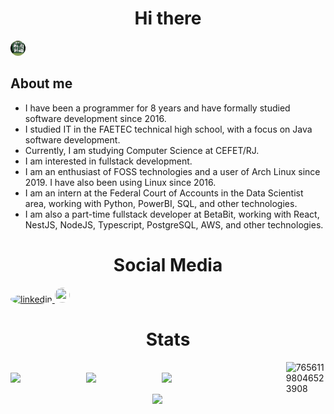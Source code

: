 <h1 align="center"> Hi there  </h1>

<img src="/githubBanner.svg" style="height: 1.5rem; width: 1.5rem; background-color: #fff; border-radius: 50%;">


## About me
+ I have been a programmer for 8 years and have formally studied software development since 2016.
+ I studied IT in the FAETEC technical high school, with a focus on Java software development.
+ Currently, I am studying Computer Science at CEFET/RJ.
+ I am interested in fullstack development.
+ I am an enthusiast of FOSS technologies and a user of Arch Linux since 2019. I have also been using Linux since 2016.
+ I am an intern at the Federal Court of Accounts in the Data Scientist area, working with Python, PowerBI, SQL, and other technologies.
+ I am also a part-time fullstack developer at BetaBit, working with React, NestJS, NodeJS, Typescript, PostgreSQL, AWS, and other technologies.


<h1 align="center"> Social Media </h1>
<div style="justify-content: center;">
<a target="_blank" href="https://www.linkedin.com/in/nicolas-vycas/">
<img src="https://img.icons8.com/color/48/000000/linkedin.png" alt="linkedin" style="height: 1.5rem; width: 1.5rem; background-color: #fff; border-radius: 50%;"> </a>
<a target="_blank" href="https://twitter.com/NicolasVycas"> <img src="https://img.icons8.com/color/48/000000/twitter.png"style="height: 1.5rem; width: 1.5rem; background-color: #fff; border-radius: 50%;"> </a>
</div>

<h1 align="center"> Stats </h1>
<div style="display: flex; align-items: center; justify-content: center;">
    <img width="45%" align="right" src="https://spotify-recently-played-readme.vercel.app/api?user=12152275299">
    <img width="45%" align="left"
        src="https://github-readme-stats.vercel.app/api/?username=tomast1337&count_private=true&theme=highcontrast&showicons=true&include_all_commits=true&hide_border=true">
    <img width="45%" align="left"
        src="https://github-readme-stats.vercel.app/api/top-langs/?username=tomast1337&layout=compact&theme=highcontrast&langs_count=10&hide_border=true">
    <a href="https://steamcommunity.com/id/CattleDecapitation/" target="_blank"><img align="right" width="45%"  src="http://steam.mmosvc.com/76561198046523908/v1.png" alt="76561198046523908" /></a>
</div>

<div style="display: flex; align-items: center; justify-content: center; bottom: 0;">
    <img width="10%" align="right"
        src="https://visitor-badge.glitch.me/badge?page_id=tomast1337&left_color=black&right_color=black">
</div>


<!--
<a align="right" href="#js-contribution-activity" >
<h3>Go to de bottom</h3>
</a>
<div style="display: flex; align-items: center; justify-content: center;">
<img width="47%" src="https://c.tenor.com/AHYlWi0X6iIAAAAC/goatmen-baphomet.gif"/>
<img width="47%" src="https://c.tenor.com/D2H0hPltOdYAAAAd/golden-boy-fake-keyboard-programing-coding-paper-book.gif"/>
<img width="47%" src="https://c.tenor.com/z1LDV6CuPmAAAAAi/cowpls.gif"/>
<img width="47%" src="https://i.imgur.com/FstCWJw.jpg"/>
<img width="47%" src="https://media.giphy.com/media/hpQZfLj1eZIwB8BLCt/giphy-downsized-large.gif"/>
<img width="47%" src="https://c.tenor.com/5ovm9vk8nKAAAAAC/devil-satan.gif"/>
<img width="47%" src="https://c.tenor.com/86DpCwa6zjgAAAAi/yay.gif"/>
<img width="47%" src="https://c.tenor.com/CtdmjqENwtcAAAAd/python-programming.gif"/>
<img width="47%" src="https://media.giphy.com/media/RbaIbvRHON9kc/giphy.gif"/>
<img width="47%" src="https://c.tenor.com/idtpbzibaTQAAAAC/we-do-a-little-trolling.gif"/>
<img width="47%" src="https://c.tenor.com/HXBMXYbjF6QAAAAd/wizard-magic.gif"/>
<img width="47%" src="https://media2.giphy.com/media/JIX9t2j0ZTN9S/giphy.gif"/>
<img width="47%" src="https://i.imgur.com/1nLyu7B.jpg"/>
<img width="47%" src="https://i.imgur.com/CjXgDFd.gif"/>
<img width="47%" src="https://i.imgur.com/Cjm4gaE.gif"/>
<img width="47%" src="https://c.tenor.com/zAiEJ_4t5Y4AAAAi/minecraft-steve.gif"/>
<img width="47%" src="https://i.imgur.com/Nzr4fvt.gif"/>
<img width="47%" src="https://c.tenor.com/y2JXkY1pXkwAAAAd/cat-computer.gif"/>
<img width="47%" src="https://c.tenor.com/pPvZWI7oH-AAAAAC/ring-around-the-satan-powe-puff-girl.gif"/>
<img width="47%" src="https://c.tenor.com/gI1CoSP-3R8AAAAd/front.gif"/>
<img width="47%" src="https://c.tenor.com/BhUM-bbBrUkAAAAC/skype-cool.gif"/>
<img width="47%" src="https://i.imgur.com/hWdZ1k4.jpg"/>
<img width="47%" src="https://c.tenor.com/e_pgwWeLPrYAAAAC/jesus-dancing.gif"/>
<img width="47%" src="https://c.tenor.com/LnwhlzRVxMYAAAAC/wreck-it-ralph-glitch.gif"/>
<img width="47%" src="https://i.imgur.com/znp5oCC.png"/>
<img width="47%" src="https://c.tenor.com/nLSPDXcShSUAAAAd/bhop-bomb.gif"/>
<img width="47%" src="https://c.tenor.com/ArcUJOx5ciUAAAAd/ok-and-ok-and-meme.gif"/>
<img width="47%" src="https://c.tenor.com/xXhFF7JrduMAAAAd/terraria-pigs.gif"/>
<img width="47%" src="https://i.imgur.com/qojlhF0.jpg"/>
<img width="47%" src="https://i.imgur.com/uRLsPxb.jpg"/>
<img width="47%" src="https://c.tenor.com/jrfWyukiPgQAAAAd/ear-loop.gif"/>
<img width="47%" src="https://c.tenor.com/3VSWB_GIkqwAAAAd/wololo-age-of-empires.gif"/>
<img width="47%" src="https://media.giphy.com/media/wwg1suUiTbCY8H8vIA/giphy-downsized-large.gif"/>
<img width="47%" src="https://media.giphy.com/media/d09xZLj1wgWuQ/giphy.gif"/>
<img width="47%" src="https://media4.giphy.com/media/4N5ddOOJJ7gtKTgNac/giphy.gif"/>
<img width="47%" src="https://media.giphy.com/media/l6JPvw93tlqI7xRPYC/giphy-downsized-large.gif"/>
<img width="47%" src="https://i.imgur.com/QwYq0u2.gif"/>
<img width="47%" src="https://c.tenor.com/oNK2sV42IHoAAAAi/lego-stud.gif"/>
<img width="47%" src="https://c.tenor.com/_6_KkSyJqsEAAAAC/lenny-face-spongebob-spongebob.gif"/>
<img width="47%" src="https://i.imgur.com/W8cZCVs.gif"/>
<img width="47%" src="https://media.giphy.com/media/l41lNuGy4irk85vgc/giphy.gif"/>
<img width="47%" src="https://c.tenor.com/soWJduUFlq8AAAAd/back-end-sushi.gif"/>
<img width="47%" src="https://c.tenor.com/2x6aLHHOUGcAAAAC/programming-windows-forms.gif"/>
<img width="47%" src="https://c.tenor.com/az6DJhwwMPcAAAAM/kids-next-door-knd.gif"/>
<img width="47%" src="https://c.tenor.com/eUOiCZiskd8AAAAC/monkey-spinning-holding-hands.gif"/>
<img width="47%" src="https://c.tenor.com/y1zZaS0KYDwAAAAM/rollercoaster-rollercoaster-tycoon.gif"/>
<img width="47%" src="https://c.tenor.com/jvDsJ1E_wYUAAAAi/lego.gif"/>
<img width="47%" src="https://media.giphy.com/media/TiW6SYEYSTdvy/giphy.gif"/>
<img width="47%" src="https://c.tenor.com/atXWS_4DvH4AAAAd/cats-fat.gif"/>
<img width="47%" src="https://media.giphy.com/media/dvkFZr4VBBS6I/giphy.gif"/>
<img width="47%" src="https://c.tenor.com/41I-iMyClCgAAAAd/programmer-programming.gif"/>
<img width="47%" src="https://i.imgur.com/ZZz52xO.png"/>
<img width="47%" src="https://i.imgur.com/fdRRePK.gif"/>
<img width="47%" src="https://c.tenor.com/j348QScVAGIAAAAC/martinez-ctrlc-ctrlv-save-the-pesh.gif"/>
<img width="47%" src="https://c.tenor.com/4FfgAjZ8XWkAAAAi/hailey-hailey-munguia.gif"/>
<img width="47%" src="https://c.tenor.com/K5_CXjOpAmIAAAAC/good-morning.gif"/>
<img width="47%" src="https://c.tenor.com/TFgQFz50U1IAAAAi/pikachu-minecraft.gif"/>
<img width="47%" src="https://c.tenor.com/5Wt_oov5eJYAAAAC/stallman-meme-extreme.gif"/>
<img width="47%" src="https://c.tenor.com/lb5IqGp_7EMAAAAC/trollfacelmaaaao.gif"/>
<img width="47%" src="https://c.tenor.com/oB3o62J9hjkAAAAC/dancing-ferris.gif"/>
<img width="47%" src="https://c.tenor.com/ITHyzi083PMAAAAC/ahmed1122-ahmed1133.gif"/>
<img width="47%" src="https://c.tenor.com/SVJss_X_23MAAAAd/send-help-factorio.gif"/>
<img width="47%" src="https://c.tenor.com/Ff0VRngr3tgAAAAC/spongebob-nickelodeon.gif"/>
<img width="47%" src="https://i.imgur.com/pArBTFv.jpg"/>
<img width="47%" src="https://i.imgur.com/BuYYZJ0.png"/>
<img width="47%" src="https://c.tenor.com/5jx0ZD6U1ZIAAAAC/keyboard-computer.gif"/>
<img width="47%" src="https://c.tenor.com/3DZWdm65UnAAAAAC/portal2-infitinte-loop.gif"/>
<img width="47%" src="https://c.tenor.com/PluWlPF6aikAAAAd/linux-kali-linux.gif"/>
<img width="47%" src="https://c.tenor.com/t93Hv4Qp7WcAAAAC/skeleton.gif"/>
<img width="47%" src="https://i.imgur.com/OwefV3G.png"/>
<img width="47%" src="https://c.tenor.com/uja3GYK7zGoAAAAC/grimadveturesofbillyandmandy-destroyusall.gif"/>
<img width="47%" src="https://i.imgur.com/9w71p2i.png"/>
<img width="47%" src="https://c.tenor.com/KA4Tw6eBoFQAAAAd/vinesauce-meat-worm-earthworm-squish.gif"/>
<img width="47%" src="https://c.tenor.com/j6_6aCVEztQAAAAi/skeletons-two-dancing-skeletons.gif"/>
<img width="47%" src="https://c.tenor.com/eJZbFUQUMzEAAAAC/nosql-power-rangers.gif"/>
<img width="47%" src="https://i.imgur.com/4T9Ns1h.jpg"/>
<img width="47%" src="https://c.tenor.com/nkFBGKSoTf0AAAAi/lego-lego-star-wars.gif"/>
<img width="47%" src="https://c.tenor.com/1ShMjdu3NkcAAAAd/bfur-bhop.gif"/>
<img width="47%" src="https://c.tenor.com/lOOrRXcfdz4AAAAC/games-half-life.gif"/>
<img width="47%" src="https://c.tenor.com/qN0wGnkjFPMAAAAC/halflife-dance.gif"/>
<img width="47%" src="https://c.tenor.com/XvnMlKTL8gcAAAAi/tf2-team-fortress2.gif"/>
<img width="47%" src="https://c.tenor.com/NYrgLNGuy7YAAAAC/the-c-programming-language-uncle-dane.gif"/>
<img width="47%" src="https://c.tenor.com/M25IBWmUp2gAAAAC/minecraft-cat.gif"/>
<img width="47%" src="https://i.imgur.com/47kJmVY.gif"/>
<img width="47%" src="https://c.tenor.com/MGyEsNOcVhoAAAAM/half-life-big-chungus.gif"/>
<img width="47%" src="https://i.imgur.com/XGg0RDt.png"/>
<img width="47%" src="https://c.tenor.com/GEP7e6U2uqgAAAAC/spongebob-happy.gif"/>
<img width="47%" src="https://i.imgur.com/bspc7ZX.jpg"/>
<img width="47%" src="https://i.imgur.com/4lSr33I.gif"/>
<img width="47%" src="https://c.tenor.com/2PwOrrOtcUQAAAAd/satisfactory-this-could-be-us-but-you-playing.gif"/>
<img width="47%" src="https://c.tenor.com/z3Vqx6hmE5QAAAAC/whale-docker.gif"/>
<img width="47%" src="https://i.imgur.com/awmFCwt.png"/>
<img width="47%" src="https://c.tenor.com/rLA7xiMQIRkAAAAd/xd-fani.gif"/>
<img width="47%" src="https://c.tenor.com/HFdN8j-IG_kAAAAC/vault-boy.gif"/>
<img width="47%" src="https://c.tenor.com/NN9_wWaCxx8AAAAi/mysql.gif"/>
<img width="47%" src="https://c.tenor.com/0OP24La-oXMAAAAC/devil-satan.gif"/>
<img width="47%" src="https://c.tenor.com/Gr6yNiiReD8AAAAd/quake-grunt.gif"/>
<img width="47%" src="https://i.imgur.com/U2FXq7c.png"/>
<img width="47%" src="https://i.imgur.com/K2Riz9n.png"/>
<img width="47%" src="https://c.tenor.com/1DZ525bh7u4AAAAd/ashswag-ashswagg.gif"/>
<img width="47%" src="https://i.imgur.com/W4PLb0U.jpg"/>
<img width="47%" src="https://c.tenor.com/fiarhIxtD74AAAAd/postal-petition.gif"/>
<img width="47%" src="https://c.tenor.com/nmG1ZOuMsAUAAAAd/linux-meme.gif"/>
<img width="47%" src="https://i.imgur.com/oVSdZ4E.gif"/>
<img width="47%" src="https://i.imgur.com/hjhXTLw.gif"/>
<img width="47%" src="https://c.tenor.com/ihEIlToAUZYAAAAd/linux-chad.gif"/>
<img width="47%" src="https://c.tenor.com/OQYGwEOu4pkAAAAC/titanfall.gif"/>
<img width="47%" src="https://c.tenor.com/P-brVOL7poAAAAAM/ours-communism.gif"/>
<img width="47%" src="https://c.tenor.com/rr-rMUcq7T8AAAAS/666.gif"/>
<img width="47%" src="https://i.imgur.com/haejQT6.gif"/>
<img width="47%" src="https://c.tenor.com/9RCIDZjkhBsAAAAC/hamster-meme.gif"/>
<img width="47%" src="https://media.giphy.com/media/SPM7wUAAPZBtA0YO3M/giphy.gif"/>
<img width="47%" src="https://c.tenor.com/0-iYZUWms_8AAAAC/minecraft-ghast.gif"/>
<img width="47%" src="https://c.tenor.com/MOQRoWd_fewAAAAS/bom-dia-birds.gif"/>
<img width="47%" src="https://c.tenor.com/RFmgfvXWOsAAAAAd/floppa-big-floppa.gif"/>
<img width="47%" src="https://media.giphy.com/media/KAq5w47R9rmTuvWOWa/giphy.gif"/>
<img width="47%" src="https://i.imgur.com/8dDOih2.gif"/>
<img width="47%" src="https://media.giphy.com/media/10zxDv7Hv5RF9C/giphy.gif"/>
<img width="47%" src="https://c.tenor.com/VpjodGNf61AAAAAi/gta-gta-turk.gif"/>
<img width="47%" src="https://i.imgur.com/rCCzdqH.gif"/>
<img width="47%" src="https://i.imgur.com/5wwGDgl.gif"/>
<img width="47%" src="https://c.tenor.com/uLsTFuk_GUAAAAAd/zombie-pollo.gif"/>
<img width="47%" src="https://c.tenor.com/-CfhczC_cREAAAAC/angai313-spongebob-sad.gif"/>
<img width="47%" src="https://c.tenor.com/rh87gPA5SfUAAAAd/kotlin-java.gif"/>
<img width="47%" src="https://c.tenor.com/EWRvErYGzPUAAAAC/bugs-bunny-looney-tunes.gif"/>
<img width="47%" src="https://c.tenor.com/hS4LxDvODwIAAAAi/awkward-flushed-awkward.gif"/>
<img width="47%" src="https://c.tenor.com/k6bT1Gfoq4YAAAAC/crazy-christmas.gif"/>
<img width="47%" src="https://c.tenor.com/TIoD6CzS1SQAAAAC/nvidia-nvidia-gif.gif"/>
<img width="47%" src="https://c.tenor.com/yFJ7Qw8Tp9QAAAAC/kirby-human-face-meme.gif"/>
<img width="47%" src="https://c.tenor.com/PCC19RJ1deYAAAAC/thumbs-up-nice.gif"/>
<img width="47%" src="https://c.tenor.com/bjRu-zpj6XYAAAAC/money-donald-duck.gif"/>
<img width="47%" src="https://c.tenor.com/dyjbZoINqZUAAAAC/cat-funny.gif"/>
<img width="47%" src="https://c.tenor.com/_DOBjnGspYAAAAAC/code-coding.gif"/>
<img width="47%" src="https://i.imgur.com/ztSnhNy.gif"/>
<img width="47%" src="https://c.tenor.com/_3z8tJh5XpQAAAAd/factorio-we-do-a-little.gif"/>
<img width="47%" src="https://c.tenor.com/95uggvidCdQAAAAi/erenlover.gif"/>
<img width="47%" src="https://c.tenor.com/JMBuILj3etEAAAAC/black-magic-to-get-love-back.gif"/>
<img width="47%" src="https://i.imgur.com/qkmrJzH.gifv"/>
<img width="47%" src="https://c.tenor.com/dUQDEo5YvpMAAAAi/sweetragers-dog.gif"/>
<img width="47%" src="https://c.tenor.com/MCpa18pw6QcAAAAC/arch-linux-arch.gif"/>
<img width="47%" src="https://media.giphy.com/media/xm2lRjZ2WMvN6/giphy.gif"/>
<img width="47%" src="https://c.tenor.com/xNRhrryNHUQAAAAC/wall-headbang.gif"/>
<img width="47%" src="https://i.imgur.com/1BuPHpv.jpg"/>
<img width="47%" src="https://c.tenor.com/N9p6m411EBkAAAAd/lol-sus.gif"/>
<img width="47%" src="https://i.imgur.com/o3ldI8m.jpg"/>
<img width="47%" src="https://i.imgur.com/yAZZnN6.jpg"/>
<img width="47%" src="https://i.imgur.com/LEovpI5.jpg"/>
<img width="47%" src="https://i.imgur.com/4YOnpxZ.gif"/>
<img width="47%" src="https://i.imgur.com/bTfJC1c.jpg"/>
<img width="47%" src="https://i.imgur.com/ufFm87O.png"/>
<img width="47%" src="https://i.imgur.com/grbJjOf.gif"/>
<img width="47%" src="https://c.tenor.com/oe4StDDhhlEAAAAd/fucking-werewolf-asso-band.gif"/>
<img width="47%" src="https://c.tenor.com/Kqh--cqlUK4AAAAd/wave-waving.gif"/>
<img width="47%" src="https://c.tenor.com/e_cOg0wWyQUAAAAd/cat-finger.gif"/>
<img width="47%" src="https://c.tenor.com/6deljAemwSoAAAAC/java-script.gif"/>
<img width="47%" src="https://i.imgur.com/GbgUe5Q.jpg"/>
<img width="47%" src="https://c.tenor.com/6plWJaG3IDUAAAAd/we-do-a-little-trolling.gif"/>
<img width="47%" src="https://c.tenor.com/kUQiovjlSu4AAAAi/eternal-mald.gif"/>
<img width="47%" src="https://c.tenor.com/pvtLWG1BH6oAAAAC/dancing-skeleton-skeleton-dancing.gif"/>
<img width="47%" src="https://c.tenor.com/xHErfSBH1hEAAAAi/spyro-the-dragon-purple-dragon.gif"/>
<img width="47%" src="https://c.tenor.com/fdkOGtKlgngAAAAM/intel-dead-inside.gif"/>
<img width="47%" src="https://i.imgur.com/ypb217Q.gif"/>
<img width="47%" src="https://c.tenor.com/_pZd2bab5LsAAAAi/rotating-rotation.gif"/>
<img width="47%" src="https://c.tenor.com/GbriZCzgyOMAAAAC/small-floppa-big-floppa.gif"/>
<img width="47%" src="https://c.tenor.com/qXsgPu0UMHEAAAAC/xd-programming.gif"/>
<img width="47%" src="https://media.giphy.com/media/V4NSR1NG2p0KeJJyr5/giphy.gif"/>
<img width="47%" src="https://c.tenor.com/rCPHjKVFtegAAAAC/13.gif"/>
<img width="47%" src="https://c.tenor.com/oLLx6tsML04AAAAi/omori.gif"/>
<img width="47%" src="https://media.giphy.com/media/tN7Hd0Ih0QBG0/giphy.gif"/>
<img width="47%" src="https://c.tenor.com/t-dTnCU-wDwAAAAC/death-grips.gif"/>
<img width="47%" src="https://media.giphy.com/media/5wWf7GKTWtUS6uvkf2U/giphy.gif"/>
<img width="47%" src="https://c.tenor.com/-cPvuijbvekAAAAC/you-monster-portal.gif"/>
<img width="47%" src="https://c.tenor.com/y5VpUxyw6fwAAAAd/amd-intel.gif"/>
<img width="47%" src="https://i.imgur.com/dwQ9T0w.gif"/>
<img width="47%" src="https://c.tenor.com/QcrcBpXx3qYAAAAC/boy-kid.gif"/>
<img width="47%" src="https://c.tenor.com/ASPoZ-hJLNQAAAAd/caracal-big.gif"/>
<img width="47%" src="https://i.imgur.com/p3giqjw.jpg"/>
<img width="47%" src="https://c.tenor.com/SR5EYRIl3qwAAAAC/turtle-spinning.gif"/>
<img width="47%" src="https://c.tenor.com/SSmsC4MNKcgAAAAC/cities-skylines-our-love.gif"/>
<img width="47%" src="https://c.tenor.com/1VQ5E2erdEcAAAAd/death-grips.gif"/>
<img width="47%" src="https://i.imgur.com/sUOHOuO.png"/>
<img width="47%" src="https://c.tenor.com/6-m72eKu6Q8AAAAi/rayman-rayman-legends.gif"/>
<img width="47%" src="https://c.tenor.com/AMtZzTuaZJIAAAAC/phoon-csgo.gif"/>
<img width="47%" src="https://i.imgur.com/etspvHA.jpg"/>
<img width="47%" src="https://media.giphy.com/media/PDHMkTp8dbV9onH1Ck/giphy.gif"/>
<img width="47%" src="https://media.giphy.com/media/TNYfrTslqLuqQ/giphy.gif"/>
<img width="47%" src="https://c.tenor.com/QNZcBAHCkyAAAAAi/lego-lego-stud.gif"/>
<img width="47%" src="https://c.tenor.com/bQCHJwgCNuMAAAAS/kitten-cat.gif"/>
<img width="47%" src="https://c.tenor.com/CYvlGxL0i2IAAAAC/sepples-cpp.gif"/>
<img width="47%" src="https://c.tenor.com/gHkiJ_tN3J4AAAAj/creepy-smile-creeper-minecraft.gif"/>
<img width="47%" src="https://i.imgur.com/ZxDMqEy.jpg"/>
<img width="47%" src="https://c.tenor.com/y4rAcGcOM28AAAAC/caveira-skeleton.gif"/>
<img width="47%" src="https://c.tenor.com/rWBq-Ydij4IAAAAC/spongebob-breath-in.gif"/>
<img width="47%" src="https://c.tenor.com/2dnjY8P6eJQAAAAd/java-script-metal-gear-rising.gif"/>
<img width="47%" src="https://media.giphy.com/media/l41lMJNpo5w5bEf1S/giphy.gif"/>
<img width="47%" src="https://c.tenor.com/ZF5oNy1O0EsAAAAC/ok-nice.gif"/>
<img width="47%" src="https://i.imgur.com/YPGn1E6.jpg"/>
<img width="47%" src="https://i.imgur.com/d5qfedK.jpg"/>
<img width="47%" src="https://c.tenor.com/57w9du3NrV0AAAAd/css-html.gif"/>
<img width="47%" src="https://c.tenor.com/0i8TCrriHLUAAAAd/developer-developers.gif"/>
<img width="47%" src="https://i.imgur.com/GRnNrIz.jpg"/>
<img width="47%" src="https://c.tenor.com/ITctI_ZpHIoAAAAd/brain-linux.gif"/>
<img width="47%" src="https://i.imgur.com/kdmDBMb.png"/>
<img width="47%" src="https://c.tenor.com/_7r8RXryt3QAAAAC/python-powered.gif"/>
<img width="47%" src="https://c.tenor.com/E9gaDL7MZqcAAAAM/headshot-fps-doug.gif"/>
<img width="47%" src="https://c.tenor.com/oDIYSicEmpEAAAAC/triggered.gif"/>
<img width="47%" src="https://c.tenor.com/zgH4IzQ3tU4AAAAC/ahmed1122-ahmed1133.gif"/>
<img width="47%" src="https://i.imgur.com/SydibcP.png"/>
<img width="47%" src="https://c.tenor.com/wzg6hjn71uMAAAAC/meh-monday.gif"/>
<img width="47%" src="https://c.tenor.com/Jz4gS-SqE-oAAAAd/roller-coaster-tycoon-rct.gif"/>
<img width="47%" src="https://c.tenor.com/k8kVwAg9XMkAAAAC/we-feelin-that-grips-vibe-p0rt3r.gif"/>
<img width="47%" src="https://c.tenor.com/pc8nVQsN58oAAAAC/courage-the-cowardly-dog-cartoon.gif"/>
<img width="47%" src="https://c.tenor.com/GBdIH5sL4XQAAAAC/the-rock-rock.gif"/>
<img width="47%" src="https://c.tenor.com/3iFiGqYEtvMAAAAd/git-code.gif"/>
<img width="47%" src="https://i.imgur.com/4qe8X6z.jpg"/>
<img width="47%" src="https://c.tenor.com/4IXEInpfbXoAAAAi/minecraft-loggers.gif"/>
<img width="47%" src="https://c.tenor.com/KVdhdYLxRBsAAAAd/nikocado.gif"/>
<img width="47%" src="https://i.imgur.com/YIbySsD.jpg"/>
<img width="47%" src="https://c.tenor.com/PNQ0s0TQAaIAAAAd/black-mesa-military.gif"/>
<img width="47%" src="https://i.imgur.com/BpgvYew.jpg"/>
<img width="47%" src="https://i.imgur.com/dyF96n3.jpg"/>
<img width="47%" src="https://c.tenor.com/2ofdqXF5UDwAAAAd/dance-tankman-trolling.gif"/>
<img width="47%" src="https://i.imgur.com/aZrZBvb.png"/>
<img width="47%" src="https://c.tenor.com/cmZfdpdMMu0AAAAC/bugsbunny-drag.gif"/>
<img width="47%" src="https://media.giphy.com/media/MobMVcp5cA7Ys/giphy.gif"/>
<img width="47%" src="https://c.tenor.com/_nhL5haCPswAAAAi/spyro-the-dragon-purple-dragon.gif"/>
<img width="47%" src="https://c.tenor.com/5ry-200hErMAAAAd/hacker-hacker-man.gif"/>
<img width="47%" src="https://c.tenor.com/Ewp7_04KPfcAAAAC/python-beloved.gif"/>
<img width="47%" src="https://c.tenor.com/yhUkQ85oxDsAAAAd/cachorro-brasil.gif"/>
<img width="47%" src="https://c.tenor.com/ihqN6a3iiYEAAAAd/pikachu-shocked-face-stunned.gif"/>
<img width="47%" src="https://c.tenor.com/k6jQyDrKOQwAAAAC/laughing-crying.gif"/>
<img width="47%" src="https://c.tenor.com/f-nICqWLnrQAAAAC/programmer-cycle.gif"/>
<img width="47%" src="https://c.tenor.com/-JTEXr3fGCQAAAAC/ballsy-basil.gif"/>
<img width="47%" src="https://c.tenor.com/vIo147-tQ1YAAAAC/gmod-spin.gif"/>
<img width="47%" src="https://c.tenor.com/PMFLSzUKY30AAAAd/merge-merge-conflict.gif"/>
<img width="47%" src="https://c.tenor.com/fGhQ_tsP2uEAAAAd/giga-chad.gif"/>
<img width="47%" src="https://i.imgur.com/tISwuoK.jpg"/>
<img width="47%" src="https://c.tenor.com/yKeLDySt2FsAAAAC/minion-woohoo.gif"/>
<img width="47%" src="https://i.imgur.com/cHxIL53.gif"/>
<img width="47%" src="https://c.tenor.com/nXBfDiPCZ0EAAAAC/glitch-cosby.gif"/>
<img width="47%" src="https://media.giphy.com/media/2SYpZ92iLQsF6QZl5u/giphy.gif"/>
<img width="47%" src="https://media.giphy.com/media/sgVb9gX9DpYEo/giphy.gif"/>
<img width="47%" src="https://c.tenor.com/GEqe9OoB2skAAAAC/rtx-gpu.gif"/>
<img width="47%" src="https://c.tenor.com/3XjjKTKwxFIAAAAC/trollface-real-trollface.gif"/>
<img width="47%" src="https://c.tenor.com/fzl1j4NuPIwAAAAi/spinning-luigi.gif"/>
<img width="47%" src="https://i.imgur.com/Z98Do7W.gif"/>
<img width="47%" src="https://c.tenor.com/GKf2JmJTrv0AAAAC/javascript-hadouken.gif"/>
<img width="47%" src="https://media.giphy.com/media/l2JJDSSj0SA1OYP4s/giphy.gif"/>
<img width="47%" src="https://c.tenor.com/MdkTAaFGhRUAAAAd/cat-standing.gif"/>
<img width="47%" src="https://c.tenor.com/MNMJnrnl3SUAAAAd/black-mesa-rocket-jump.gif"/>
<img width="47%" src="https://c.tenor.com/ZmeOX7hgUfUAAAAd/reactjs-nextjs.gif"/>
<img width="47%" src="https://media.giphy.com/media/La3G8N3tn4nzW/giphy.gif"/>
<img width="47%" src="https://c.tenor.com/ocD-vm1ckMEAAAAi/balls-tesi-emoji-fortnite-among-us.gif"/>
<img width="47%" src="https://c.tenor.com/epTbXVRVM44AAAAC/floppa-bingus.gif"/>
<img width="47%" src="https://media.giphy.com/media/kWhqJLsGxwtLQI6nFG/giphy.gif"/>
<img width="47%" src="https://c.tenor.com/iU55dlYdq5kAAAAd/linux-you-proprietary-bitch.gif"/>
<img width="47%" src="https://i.imgur.com/LuvZ2if.gif"/>
<img width="47%" src="https://i.imgur.com/CjLecqy.gif"/>
<img width="47%" src="https://c.tenor.com/lD4ehjqMEmcAAAAi/polarbear-bear.gif"/>
<img width="47%" src="https://c.tenor.com/Phv4uQit9xUAAAAC/get-real-counter-strike.gif"/>
<img width="47%" src="https://i.imgur.com/9o5SGFU.gif"/>
<img width="47%" src="https://c.tenor.com/gTg8ZSZMR6YAAAAC/scaler-create-impact.gif"/>
<img width="47%" src="https://c.tenor.com/zR7DSqJTks0AAAAi/linux-tux.gif"/>
<img width="47%" src="https://c.tenor.com/ZDdqD2J3pCwAAAAC/devil-laughing.gif"/>
<img width="47%" src="https://c.tenor.com/PMRtwyuL-5oAAAAC/donald-duck-actual-ducks.gif"/>
<img width="47%" src="https://c.tenor.com/vKctrvaXe74AAAAd/comunism.gif"/>
<img width="47%" src="https://c.tenor.com/0ZtQO2B3HxYAAAAC/flowers-emoji-flowers-for-you-emoji.gif"/>
<img width="47%" src="https://c.tenor.com/K9Ws6_YNdaAAAAAM/omg-reaper-skull-goth-cute-scythe-death-bashful-blushing.gif"/>
<img width="47%" src="https://c.tenor.com/Vk3eHZgEG_YAAAAd/wizard-magic.gif"/>
<img width="47%" src="https://c.tenor.com/m25OJ4LZGGYAAAAS/paola-bracho.gif"/>
<img width="47%" src="https://c.tenor.com/cARXPXUPT0EAAAAM/666-satan.gif"/>
<img width="47%" src="https://c.tenor.com/mCiM7CmGGI4AAAAC/naruto.gif"/>
<img width="47%" src="https://i.imgur.com/VwcocJi.jpg"/>
<img width="47%" src="https://c.tenor.com/IVCnKbtTeRQAAAAC/programming-computer.gif"/>
<img width="47%" src="https://i.imgur.com/ok5xaxY.gif"/>
<img width="47%" src="https://media.giphy.com/media/j0eCtu80OEzbIft6C6/giphy-downsized-large.gif"/>
<img width="47%" src="https://i.imgur.com/sHj38NQ.gif"/>
<img width="47%" src="https://c.tenor.com/xSNGXUnGUYoAAAAi/lego-spin.gif"/>
<img width="47%" src="https://i.imgur.com/PzphveT.gif"/>
<img width="47%" src="https://c.tenor.com/5D_XxFIPmoMAAAAC/forest-gump.gif"/>
<img width="47%" src="https://c.tenor.com/n6KkQ8NdSCEAAAAC/the-grim.gif"/>
<img width="47%" src="https://media.giphy.com/media/l0JMrPWRQkTeg3jjO/giphy.gif"/>
<img width="47%" src="https://c.tenor.com/0pg9Xfw36SMAAAAi/quake-quake-guy.gif"/>
<img width="47%" src="https://c.tenor.com/GL-vkS_koLUAAAAi/emotiguy.gif"/>
<img width="47%" src="https://c.tenor.com/fq1xRfSshYgAAAAi/alex.gif"/>
<img width="47%" src="https://media.giphy.com/media/C2TaGZ121zllu/giphy.gif"/>
<img width="47%" src="https://c.tenor.com/1QrXmTJBvT8AAAAd/linux-linux-meme.gif"/>
<img width="47%" src="https://c.tenor.com/5lOwdfx7pDcAAAAS/halflife-dance.gif"/>
<img width="47%" src="https://c.tenor.com/qgcd6QFvyYgAAAAC/quake-quake-champions.gif"/>
<img width="47%" src="https://i.imgur.com/8dxHD4R.gif"/>
<img width="47%" src="https://c.tenor.com/Msoe1K-z3ncAAAAC/spongebob-squarepants-strong.gif"/>
<img width="47%" src="https://i.imgur.com/4MCaKpz.gif"/>
<img width="47%" src="https://c.tenor.com/qb2bsVxmgXUAAAAC/100gecs-dylanbrady.gif"/>
<img width="47%" src="https://media.giphy.com/media/3o6vXQIj1UkV8FZ7VK/giphy-downsized-large.gif"/>
<img width="47%" src="https://c.tenor.com/oFdmrLptnIcAAAAC/were-sorry-to-inform-you-that-big-chungus-has-passed-away-troll-face.gif"/>
<img width="47%" src="https://c.tenor.com/t8f7oXKWQucAAAAC/emobob-sponegbob.gif"/>
<img width="47%" src="https://c.tenor.com/QPH1n5tNvrYAAAAC/thumbs-up-wwe.gif"/>
<img width="47%" src="https://i.imgur.com/GKiYQSp.gif"/>
<img width="47%" src="https://c.tenor.com/yxDT5zI4ya4AAAAd/goatbigman.gif"/>
<img width="47%" src="https://c.tenor.com/GOmdYqT_dDoAAAAi/madden-school-modrew-gnu.gif"/>
<img width="47%" src="https://i.imgur.com/SFLtAvE.gif"/>
<img width="47%" src="https://c.tenor.com/NB00MkCyxAUAAAAi/meme-shaggy.gif"/>
<img width="47%" src="https://c.tenor.com/wzx-__J8hr4AAAAi/minecraft-arara.gif"/>
<img width="47%" src="https://media.giphy.com/media/SX113p6nq1MthjwsSJ/giphy-downsized-large.gif"/>
<img width="47%" src="https://media.giphy.com/media/3o85xnRrpRBP5Acut2/giphy.gif"/>
<img width="47%" src="https://c.tenor.com/l0muoY71-zQAAAAC/minion-but.gif"/>
<img width="47%" src="https://c.tenor.com/uYP_Nkq8VPsAAAAd/coding-hello-world.gif"/>
<img width="47%" src="https://i.imgur.com/dV21DTH.gif"/>
<img width="47%" src="https://c.tenor.com/9Xzbb_QFk_EAAAAC/russia-yummy.gif"/>
<img width="47%" src="https://c.tenor.com/UF6qhmzeK70AAAAC/ahmed1122-ahmed1133.gif"/>
<img width="47%" src="https://c.tenor.com/isd5gkkjbzQAAAAC/pollo-de-minecraft.gif"/>
<img width="47%" src="https://c.tenor.com/de0bZ3D7n3kAAAAC/glitch-cuddle.gif"/>
<img width="47%" src="https://c.tenor.com/Dre7KvcBj-wAAAAC/skull.gif"/>
<img width="47%" src="https://i.imgur.com/dlZC7wz.jpg"/>
<img width="47%" src="https://media.giphy.com/media/hU8zl0Je75fvOeq2rS/giphy-downsized-large.gif"/>
<img width="47%" src="https://c.tenor.com/30i367FNmmYAAAAi/gecs-100gecs.gif"/>
<img width="47%" src="https://c.tenor.com/pY8mYFr1YUMAAAAC/skeleton.gif"/>
<img width="47%" src="https://media.giphy.com/media/NsvO06o6y29Hy/giphy.gif"/>
<img width="47%" src="https://c.tenor.com/pw6BLCfVaUAAAAAd/yes-yes.gif"/>
<img width="47%" src="https://c.tenor.com/bm7DVcVp2m8AAAAi/tf2-team-fortress2.gif"/>
<img width="47%" src="https://c.tenor.com/1KSuHi0XOIgAAAAi/xd.gif"/>
<img width="47%" src="https://i.imgur.com/26aKVse.gif"/>
<img width="47%" src="https://c.tenor.com/yPTb4CQcumsAAAAC/xd-meme.gif"/>
<img width="47%" src="https://c.tenor.com/LwfnBuEFvkIAAAAd/death-grips-death-grips-is-online.gif"/>
<img width="47%" src="https://media.giphy.com/media/iIqmM5tTjmpOB9mpbn/giphy.gif"/>
<img width="47%" src="https://c.tenor.com/wz24kdz6aU8AAAAC/bateman-patrick-bateman.gif"/>
<img width="47%" src="https://c.tenor.com/oPYSDKdi8rsAAAAd/corrupt-datamosh.gif"/>
<img width="47%" src="https://media.giphy.com/media/xT8qBsOjMOcdeGJIU8/giphy.gif"/>
<img width="47%" src="https://c.tenor.com/IznMFkvtfIQAAAAC/satisfactory-clapping.gif"/>
<img width="47%" src="https://c.tenor.com/CERtaLqUv54AAAAC/going-postal-postal-dude.gif"/>
<img width="47%" src="https://c.tenor.com/66Kj3lvklXsAAAAC/minecraft-zombie.gif"/>
<img width="47%" src="https://i.imgur.com/CpIw7a5.jpg"/>
<img width="47%" src="https://i.imgur.com/GUg7txz.png"/>
<img width="47%" src="https://c.tenor.com/wP9svZId2dcAAAAC/csgo-lmao.gif"/>
<img width="47%" src="https://i.imgur.com/NZkUrwF.gif"/>
<img width="47%" src="https://c.tenor.com/r2imKc62Y80AAAAd/crystal-castles-bobux.gif"/>
<img width="47%" src="https://i.imgur.com/KYE9Rci.jpg"/>
<img width="47%" src="https://c.tenor.com/6_-TOVInJfgAAAAi/passaros.gif"/>
<img width="47%" src="https://c.tenor.com/3IYHLSvjU94AAAAd/spinfish.gif"/>
<img width="47%" src="https://i.imgur.com/wvcWo8L.jpg"/>
<img width="47%" src="https://c.tenor.com/8TSP6yGNshcAAAAM/emo.gif"/>
<img width="47%" src="https://c.tenor.com/S7trhxQFHLAAAAAC/hi-penguin-starbound.gif"/>
<img width="47%" src="https://c.tenor.com/2BE4nFmVwDIAAAAC/linux-linux-users.gif"/>
<img width="47%" src="https://media.giphy.com/media/UgdsbZzb2MIjS/giphy.gif"/>
<img width="47%" src="https://i.imgur.com/vFcI74T.jpg"/>
<img width="47%" src="https://i.imgur.com/yscmFqo.png"/>
<img width="47%" src="https://c.tenor.com/KTzB7c89AxUAAAAi/the-sims-plumbob.gif"/>
<img width="47%" src="https://c.tenor.com/j3kC6Ko96NwAAAAC/converted-alarm.gif"/>
<img width="47%" src="https://c.tenor.com/BhrMDVB-MG8AAAAd/death-grips-mc-ride.gif"/>
<img width="47%" src="https://c.tenor.com/xBJeAnCdsFwAAAAC/getting-stronger.gif"/>
<img width="47%" src="https://c.tenor.com/azZCJ2YpsGgAAAAi/programming.gif"/>
<img width="47%" src="https://c.tenor.com/1CnFSvfLeLsAAAAC/bug-programmer.gif"/>
<img width="47%" src="https://media.giphy.com/media/5l5iFmq52kwXK0FJQ9/giphy.gif"/>
<img width="47%" src="https://i.imgur.com/VVxuJ7e.jpg"/>
<img width="47%" src="https://c.tenor.com/loy6Mujys4QAAAAi/jesus-loves-you-love.gif"/>
<img width="47%" src="https://c.tenor.com/Oc72kk6SFJIAAAAC/devil-smile.gif"/>
<img width="47%" src="https://c.tenor.com/nYlL2gmHSbkAAAAC/penguins-of-madagascar-rico.gif"/>
<img width="47%" src="https://c.tenor.com/Qv7QutLH8oUAAAAC/richard-stallman-stallman.gif"/>
<img width="47%" src="https://i.imgur.com/Him0btA.png"/>
<img width="47%" src="https://c.tenor.com/Hhf0rlngqqsAAAAd/pain.gif"/>
<img width="47%" src="https://i.imgur.com/l5WrNw8.png"/>
<img width="47%" src="https://media.giphy.com/media/du3J3cXyzhj75IOgvA/giphy.gif"/>
<img width="47%" src="https://c.tenor.com/bM7Vh7ukdgQAAAAd/haytham-floppa-floppa-haytham.gif"/>
<img width="47%" src="https://media.giphy.com/media/gC7l2rYscSQ0w/giphy.gif"/>
<img width="47%" src="https://i.imgur.com/tn2Eo0X.jpg"/>
<img width="47%" src="https://c.tenor.com/kJm3ZmATrkwAAAAC/floppasit-floppa.gif"/>
<img width="47%" src="https://c.tenor.com/5o6lrOgkclgAAAAd/stranger-cat-stranger-things.gif"/>
<img width="47%" src="https://media.giphy.com/media/ROBoS4oSo2Fnq/giphy.gif"/>
<img width="47%" src="https://media.giphy.com/media/3o85xA8EitYjGGbn3y/giphy.gif"/>
<img width="47%" src="https://c.tenor.com/YM74HxjzuJwAAAAC/spongebob-cry.gif"/>
</div>
<a href="#global-nav" >
<h5>Go to the top</h5>
</a>

-->
